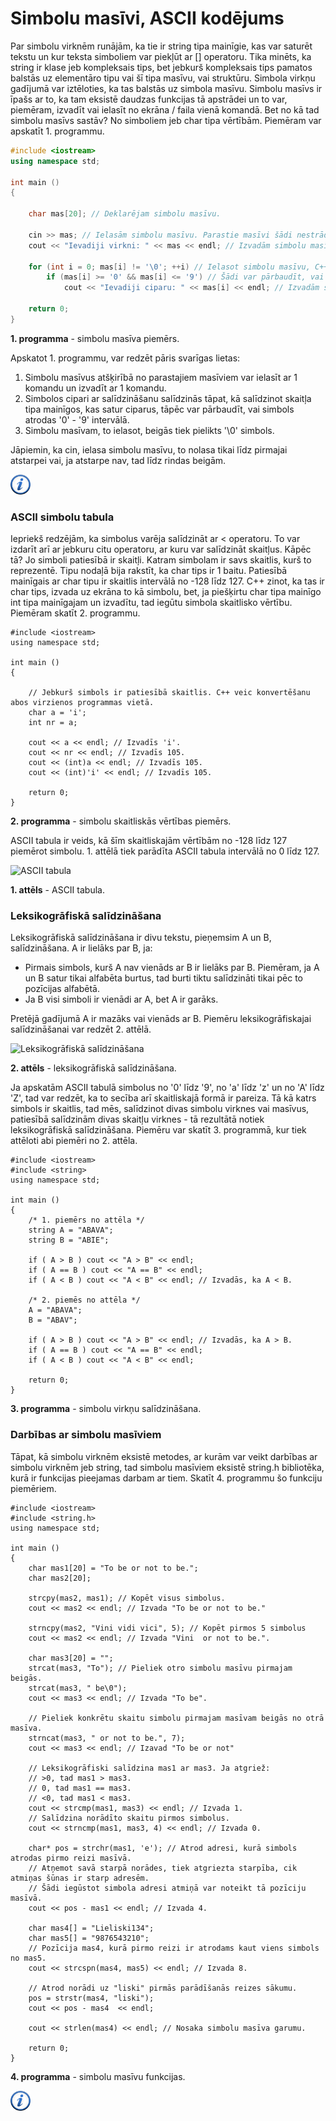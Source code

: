 # Simbolu masīvi, ASCII kodējums

Par simbolu virknēm runājām, ka tie ir string tipa mainīgie, kas var saturēt tekstu un kur teksta simboliem var piekļūt ar [] operatoru. Tika minēts, ka string ir klase jeb kompleksais tips, bet jebkurš kompleksais tips pamatos balstās uz elementāro tipu vai šī tipa masīvu, vai struktūru. Simbola virkņu gadījumā var iztēloties, ka tas balstās uz simbola masīvu. Simbolu masīvs ir īpašs ar to, ka tam eksistē daudzas funkcijas tā apstrādei un to var, piemēram, izvadīt vai ielasīt no ekrāna / faila vienā komandā. Bet no kā tad simbolu masīvs sastāv? No simboliem jeb char tipa vērtībām. Piemēram var apskatīt 1. programmu.

```cpp
#include <iostream>
using namespace std;

int main ()
{

    char mas[20]; // Deklarējam simbolu masīvu.

    cin >> mas; // Ielasām simbolu masīvu. Parastie masīvi šādi nestrādā.
    cout << "Ievadiji virkni: " << mas << endl; // Izvadām simbolu masīvu. Parastie masīvi šādi nestrādā.

    for (int i = 0; mas[i] != '\0'; ++i) // Ielasot simbolu masīvu, C++ pieliek beigās nulles simbolu '\0'.
        if (mas[i] >= '0' && mas[i] <= '9') // Šādi var pārbaudīt, vai simbols ir cipars.
            cout << "Ievadiji ciparu: " << mas[i] << endl; // Izvadām simbolu.

    return 0;
}
```

**1. programma** - simbolu masīva piemērs.

Apskatot 1. programmu, var redzēt pāris svarīgas lietas:

1. Simbolu masīvus atšķirībā no parastajiem masīviem var ielasīt ar 1 komandu un izvadīt ar 1 komandu.
1. Simbolos cipari ar salīdzināšanu salīdzinās tāpat, kā salīdzinot skaitļa tipa mainīgos, kas satur ciparus, tāpēc var pārbaudīt, vai simbols atrodas '0' - '9' intervālā.
1. Simbolu masīvam, to ielasot, beigās tiek pielikts '\0' simbols.

Jāpiemin, ka cin, ielasa simbolu masīvu, to nolasa tikai līdz pirmajai atstarpei vai, ja atstarpe nav, tad līdz rindas beigām.

<a href="http://www.cplusplus.com/doc/tutorial/ntcs/" target="_blank">![Vairāk informācija](/media/theory/information.png)</a>

### ASCII simbolu tabula

Iepriekš redzējām, ka simbolus varēja salīdzināt ar < operatoru. To var izdarīt arī ar jebkuru citu operatoru, ar kuru var salīdzināt skaitļus. Kāpēc tā? Jo simboli patiesībā ir skaitļi. Katram simbolam ir savs skaitlis, kurš to reprezentē. Tipu nodaļā bija rakstīt, ka char tips ir 1 baitu. Patiesībā mainīgais ar char tipu ir skaitlis intervālā no -128 līdz 127. C++ zinot, ka tas ir char tips, izvada uz ekrāna to kā simbolu, bet, ja piešķirtu char tipa mainīgo int tipa mainīgajam un izvadītu, tad iegūtu simbola skaitlisko vērtību. Piemēram skatīt 2. programmu.

```
#include <iostream>
using namespace std;

int main ()
{

    // Jebkurš simbols ir patiesībā skaitlis. C++ veic konvertēšanu abos virzienos programmas vietā.
    char a = 'i';
    int nr = a;

    cout << a << endl; // Izvadīs 'i'.
    cout << nr << endl; // Izvadīs 105.
    cout << (int)a << endl; // Izvadīs 105.
    cout << (int)'i' << endl; // Izvadīs 105.

    return 0;
}

```

**2. programma** - simbolu skaitliskās vērtības piemērs.

ASCII tabula ir veids, kā šīm skaitliskajām vērtībām no -128 līdz 127 piemērot simbolu. 1. attēlā tiek parādīta ASCII tabula intervālā no 0 līdz 127.

![ASCII tabula](/media/theory/ascii.gif)

**1. attēls** - ASCII tabula.

### Leksikogrāfiskā salīdzināšana

Leksikogrāfiskā salīdzināšana ir divu tekstu, pieņemsim A un B, salīdzināšana. A ir lielāks par B, ja:

- Pirmais simbols, kurš A nav vienāds ar B ir lielāks par B. Piemēram, ja A un B satur tikai alfabēta burtus, tad burti tiktu salīdzināti tikai pēc to pozīcijas alfabētā.
- Ja B visi simboli ir vienādi ar A, bet A ir garāks.

Pretējā gadījumā A ir mazāks vai vienāds ar B. Piemēru leksikogrāfiskajai salīdzināšanai var redzēt 2. attēlā.

![Leksikogrāfiskā salīdzināšana](/media/theory/str_compare.png)

**2. attēls** - leksikogrāfiskā salīdzināšana.

Ja apskatām ASCII tabulā simbolus no '0' līdz '9', no 'a' līdz 'z' un no 'A' līdz 'Z', tad var redzēt, ka to secība arī skaitliskajā formā ir pareiza. Tā kā katrs simbols ir skaitlis, tad mēs, salīdzinot divas simbolu virknes vai masīvus, patiesībā salīdzinām divas skaitļu virknes - tā rezultātā notiek leksikogrāfiskā salīdzināšana. Piemēru var skatīt 3. programmā, kur tiek attēloti abi piemēri no 2. attēla.

```
#include <iostream>
#include <string>
using namespace std;

int main ()
{
    /* 1. piemērs no attēla */
    string A = "ABAVA";
    string B = "ABIE";

    if ( A > B ) cout << "A > B" << endl;
    if ( A == B ) cout << "A == B" << endl;
    if ( A < B ) cout << "A < B" << endl; // Izvadās, ka A < B.

    /* 2. piemēs no attēla */
    A = "ABAVA";
    B = "ABAV";

    if ( A > B ) cout << "A > B" << endl; // Izvadās, ka A > B.
    if ( A == B ) cout << "A == B" << endl;
    if ( A < B ) cout << "A < B" << endl;

    return 0;
}
```

**3. programma** - simbolu virkņu salīdzināšana.

### Darbības ar simbolu masīviem

Tāpat, kā simbolu virknēm eksistē metodes, ar kurām var veikt darbības ar simbolu virknēm jeb string, tad simbolu masīviem eksistē string.h bibliotēka, kurā ir funkcijas pieejamas darbam ar tiem. Skatīt 4. programmu šo funkciju piemēriem.

```
#include <iostream>
#include <string.h>
using namespace std;

int main ()
{
    char mas1[20] = "To be or not to be.";
    char mas2[20];

    strcpy(mas2, mas1); // Kopēt visus simbolus.
    cout << mas2 << endl; // Izvada "To be or not to be."

    strncpy(mas2, "Vini vidi vici", 5); // Kopēt pirmos 5 simbolus
    cout << mas2 << endl; // Izvada "Vini  or not to be.".

    char mas3[20] = "";
    strcat(mas3, "To"); // Pieliek otro simbolu masīvu pirmajam beigās.
    strcat(mas3, " be\0");
    cout << mas3 << endl; // Izvada "To be".

    // Pieliek konkrētu skaitu simbolu pirmajam masīvam beigās no otrā masīva.
    strncat(mas3, " or not to be.", 7);
    cout << mas3 << endl; // Izavad "To be or not"

    // Leksikogrāfiski salīdzina mas1 ar mas3. Ja atgriež:
    // >0, tad mas1 > mas3.
    // 0, tad mas1 == mas3.
    // <0, tad mas1 < mas3.
    cout << strcmp(mas1, mas3) << endl; // Izvada 1.
    // Salīdzina norādīto skaitu pirmos simbolus.
    cout << strncmp(mas1, mas3, 4) << endl; // Izvada 0.

    char* pos = strchr(mas1, 'e'); // Atrod adresi, kurā simbols atrodas pirmo reizi masīvā.
    // Atņemot savā starpā norādes, tiek atgriezta starpība, cik atmiņas šūnas ir starp adresēm.
    // Šādi iegūstot simbola adresi atmiņā var noteikt tā pozīciju masīvā.
    cout << pos - mas1 << endl; // Izvada 4.

    char mas4[] = "Lieliski134";
    char mas5[] = "9876543210";
    // Pozīcija mas4, kurā pirmo reizi ir atrodams kaut viens simbols no mas5.
    cout << strcspn(mas4, mas5) << endl; // Izvada 8.

    // Atrod norādi uz "liski" pirmās parādīšanās reizes sākumu.
    pos = strstr(mas4, "liski");
    cout << pos - mas4  << endl;

    cout << strlen(mas4) << endl; // Nosaka simbolu masīva garumu.

    return 0;
}

```

**4. programma** - simbolu masīvu funkcijas.

<a href="http://www.cplusplus.com/reference/cstring/" target="_blank">![Vairāk informācija](/media/theory/information.png)</a>